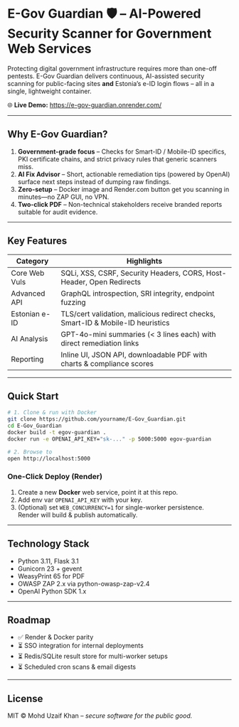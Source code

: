 # E-Gov Guardian 🛡️ – AI-Powered Security Scanner for Government Web Services

Protecting digital government infrastructure requires more than one-off pentests. E-Gov Guardian delivers continuous, AI-assisted security scanning for public-facing sites **and** Estonia’s e-ID login flows – all in a single, lightweight container.

🌐 **Live Demo:** <https://e-gov-guardian.onrender.com/>

---

## Why E-Gov Guardian?

1. **Government-grade focus** – Checks for Smart-ID / Mobile-ID specifics, PKI certificate chains, and strict privacy rules that generic scanners miss.
2. **AI Fix Advisor** – Short, actionable remediation tips (powered by OpenAI) surface next steps instead of dumping raw findings.
3. **Zero-setup** – Docker image and Render.com button get you scanning in minutes—no ZAP GUI, no VPN.
4. **Two-click PDF** – Non-technical stakeholders receive branded reports suitable for audit evidence.

---

## Key Features

| Category      | Highlights                                                                      |
| ------------- | ------------------------------------------------------------------------------- |
| Core Web Vuls | SQLi, XSS, CSRF, Security Headers, CORS, Host-Header, Open Redirects            |
| Advanced API  | GraphQL introspection, SRI integrity, endpoint fuzzing                          |
| Estonian e-ID | TLS/cert validation, malicious redirect checks, Smart-ID & Mobile-ID heuristics |
| AI Analysis   | GPT-4o-mini summaries (< 3 lines each) with direct remediation links            |
| Reporting     | Inline UI, JSON API, downloadable PDF with charts & compliance scores           |

---

## Quick Start

```bash
# 1. Clone & run with Docker
git clone https://github.com/yourname/E-Gov_Guardian.git
cd E-Gov_Guardian
docker build -t egov-guardian .
docker run -e OPENAI_API_KEY="sk-..." -p 5000:5000 egov-guardian

# 2. Browse to
open http://localhost:5000
```

### One-Click Deploy (Render)

1. Create a new **Docker** web service, point it at this repo.
2. Add env var `OPENAI_API_KEY` with your key.
3. (Optional) set `WEB_CONCURRENCY=1` for single-worker persistence.  
   Render will build & publish automatically.

---

## Technology Stack

- Python 3.11, Flask 3.1
- Gunicorn 23 + gevent
- WeasyPrint 65 for PDF
- OWASP ZAP 2.x via python-owasp-zap-v2.4
- OpenAI Python SDK 1.x

---

## Roadmap

- ✅ Render & Docker parity
- ⏳ SSO integration for internal deployments
- ⏳ Redis/SQLite result store for multi-worker setups
- ⏳ Scheduled cron scans & email digests

---

## License

MIT © Mohd Uzaif Khan – _secure software for the public good._
